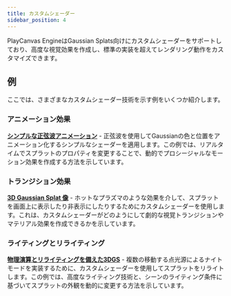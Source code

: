 ```yaml
---
title: カスタムシェーダー
sidebar_position: 4
---
```


PlayCanvas EngineはGaussian Splats向けにカスタムシェーダーをサポートしており、高度な視覚効果を作成し、標準の実装を超えてレンダリング動作をカスタマイズできます。

## 例

ここでは、さまざまなカスタムシェーダー技術を示す例をいくつか紹介します。

### アニメーション効果

[**シンプルな正弦波アニメーション**](https://playcanvas.github.io/#/gaussian-splatting/multi-splat) - 正弦波を使用してGaussianの色と位置をアニメーション化するシンプルなシェーダーを適用します。この例では、リアルタイムでスプラットのプロパティを変更することで、動的でプロシージャルなモーション効果を作成する方法を示しています。

### トランジション効果

[**3D Gaussian Splat 像**](https://playcanvas.com/project/1224723/overview/3d-gaussian-splat-statues) - ホットなプラズマのような効果を介して、スプラットを画面上に表示したり非表示にしたりするためにカスタムシェーダーを使用します。これは、カスタムシェーダーがどのようにして劇的な視覚トランジションやマテリアル効果を作成できるかを示しています。

### ライティングとリライティング

[**物理演算とリライティングを備えた3DGS**](https://playcanvas.com/project/1358087/overview/3dgs-with-physics-and-relighting) - 複数の移動する点光源によるナイトモードを実装するために、カスタムシェーダーを使用してスプラットをリライトします。この例では、高度なライティング技術と、シーンのライティング条件に基づいてスプラットの外観を動的に変更する方法を示しています。
